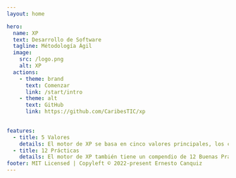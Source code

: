 ```yaml
---
layout: home

hero:
  name: XP
  text: Desarrollo de Software
  tagline: Métodología Ágil
  image:
    src: /logo.png
    alt: XP
  actions:
    - theme: brand
      text: Comenzar
      link: /start/intro
    - theme: alt
      text: GitHub
      link: https://github.com/CaribesTIC/xp
      

features:
  - title: 5 Valores
    details: El motor de XP se basa en cinco valores principales, los cuales aplicados de manera simultánea, impulsan la esencia colaborativa del equipo.
  - title: 12 Prácticas
    details: El motor de XP también tiene un compendio de 12 Buenas Prácticas, que podrían ser nombradas como los 12 Hábitos.
footer: MIT Licensed | Copyleft © 2022-present Ernesto Canquiz
---
```


